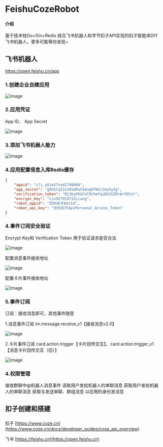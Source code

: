 # FeishuCozeRobot

#### 介绍

基于技术栈Go+Gin+Redis 结合飞书机器人和字节扣子API实现的扣子智能体DIY飞书机器人，更多可能等你发现~

## 飞书机器人

https://open.feishu.cn/app

### 1.创建企业自建应用

![image](https://github.com/LinLiang66/FeishuCozeRobot/assets/93206426/9a77a642-80a3-4c2d-b597-57b3d298617d)

### 2.应用凭证

App ID、 App Secret

![image](https://github.com/LinLiang66/FeishuCozeRobot/assets/93206426/b986a6a5-66e2-440f-8ac3-306d6b6f0fcf)


### 3.添加飞书机器人能力
![image](https://github.com/LinLiang66/FeishuCozeRobot/assets/93206426/2957575a-a9da-4a91-b536-9d4a56cfddc0)

### 4.应用配置信息入库Redis缓存
```json
{
    "appid": "cli_a51e57ce4179900b",
    "app_secret": "gRUSCqIIeJKSdPwCG8uq0fW2c2myGy3g",
    "verification_token": "Mj3kyPKUCVC9ChmfqiB2U5ZMrArY6hJr",
    "encrypt_key": "Lin927919732Liang",
    "robot_appid": "您的扣子BotId",
    "robot_api_key": "您的扣子ApiPersonal_Access_Token"
}
```
### 4.事件订阅安全验证

Encrypt Key和 Verification Token 用于验证请求是否合法

![image](https://github.com/LinLiang66/FeishuCozeRobot/assets/93206426/32efa452-5a16-4616-ab61-6a7df0cb7a90)

配置消息事件接收地址

![image](https://github.com/LinLiang66/FeishuCozeRobot/assets/93206426/f117ca5b-3197-41d0-ba1e-206feb46a9bc)

配置卡片事件接收地址

![image](https://github.com/LinLiang66/FeishuCozeRobot/assets/93206426/5838c078-7911-41ca-9c8e-471a1b05cb05)

### 5.事件订阅

订阅：接收消息即可，其他事件随意

 1.消息事件订阅 im.message.receive_v1【接收消息v2.0】
 
![image](https://github.com/LinLiang66/FeishuCozeRobot/assets/93206426/3d2bce86-d8de-4041-93ec-59081b61c8b8)

  2.卡片事件订阅 card.action.trigger【卡片回传交互】、card.action.trigger_v1【消息卡片回传交互（旧）】
  
![image](https://github.com/LinLiang66/FeishuCozeRobot/assets/93206426/9924a1fd-4814-4368-80f3-d17b54ba589b)

### 4.权限管理

接收群聊中@机器人消息事件
读取用户发给机器人的单聊消息
获取用户发给机器人的单聊消息
获取与发送单聊、群组消息
以应用的身份发消息

## 扣子创建和搭建

### 

扣子 [https://www.coze.cn](https://www.coze.cn/docs/developer_guides/coze_api_overview)

飞书 [https://feishu.cn](https://open.feishu.cn)

